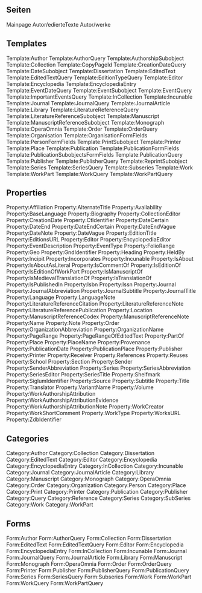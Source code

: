## Seiten
Mainpage
Autor/edierteTexte
Autor/werke

## Templates
Template:Author
Template:AuthorQuery
Template:AuthorshipSubobject
Template:Collection
Template:CopyPageId
Template:CreationDateQuery
Template:DateSubobject
Template:Dissertation
Template:EditedText
Template:EditedTextQuery
Template:EditionTypeQuery
Template:Editor
Template:Encyclopedia
Template:EncyclopediaEntry
Template:EventDateQuery
Template:EventSubobject
Template:EventQuery
Template:ImportantEventsQuery
Template:InCollection
Template:Incunable
Template:Journal
Template:JournalQuery
Template:JournalArticle
Template:Library
Template:LiteratureReferenceQuery
Template:LiteratureReferenceSubobject
Template:Manuscript
Template:ManuscriptReferenceSubobject
Template:Monograph
Template:OperaOmnia
Template:Order
Template:OrderQuery
Template:Organisation
Template:OrganisationFormFields
Template:PersonFormFields
Template:PrintSubobject
Template:Printer
Template:Place
Template:Publication
Template:PublicationFormFields
Template:PublicationSubobjectsFormFields
Template:PublicationQuery
Template:Publisher
Template:PublisherQuery
Template:ReprintSubobject
Template:Series
Template:SeriesQuery
Template:Subseries
Template:Work
Template:WorkPart
Template:WorkQuery
Template:WorkPartQuery
                                                  
## Properties
Property:Affiliation
Property:AlternateTitle
Property:Availability
Property:BaseLanguage
Property:Biography
Property:CollectionEditor
Property:CreationDate
Property:CtIdentifier
Property:DateCertain
Property:DateEnd
Property:DateEndCertain
Property:DateEndVague
Property:DateNote
Property:DateVague
Property:EditionTitle
Property:EditionsURL
Property:Editor
Property:EncyclopediaEditor
Property:EventDescription
Property:EventType
Property:FolioRange
Property:Geo
Property:GndIdentifier
Property:Heading
Property:HeldBy
Property:Incipit
Property:Incorporates
Property:Incunable
Property:IsAbout
Property:IsAboutAsLiteral
Property:IsCommentOf
Property:IsEditionOf
Property:IsEditionOfWorkPart
Property:IsManuscriptOf
Property:IsMedievalTranslationOf
Property:IsTranslationOf
Property:IsPublishedIn
Property:Isbn
Property:Issn
Property:Journal
Property:JournalAbbreviation
Property:JournalSubtitle
Property:JournalTitle
Property:Language
Property:LanguageNote
Property:LiteratureReferenceCitation
Property:LiteratureReferenceNote
Property:LiteratureReferencePublication
Property:Location
Property:ManuscriptReferenceCodex
Property:ManuscriptReferenceNote
Property:Name
Property:Note
Property:Order
Property:OrganizationAbbreviation
Property:OrganizationName
Property:PageRange
Property:PageRangeOfEditedText
Property:PartOf
Property:Place
Property:PlaceName
Property:Provenance
Property:PublicationDate
Property:PublicationPlace
Property:Publisher
Property:Printer
Property:Receiver
Property:References
Property:Reuses
Property:School
Property:Section
Property:Sender
Property:SenderAbbreviation
Property:Series
Property:SeriesAbbreviation
Property:SeriesEditor
Property:SeriesTitle
Property:Shelfmark
Property:SiglumIdentifier
Property:Source
Property:Subtitle
Property:Title
Property:Translator
Property:VariantName
Property:Volume
Property:WorkAuthorshipAttribution
Property:WorkAuthorshipAttributionEvidence
Property:WorkAuthorshipAttributionNote
Property:WorkCreator
Property:WorkShortComment
Property:WorkType
Property:WorksURL
Property:ZdbIdentifier

## Categories
Category:Author
Category:Collection
Category:Dissertation
Category:EditedText
Category:Editor
Category:Encyclopedia
Category:EncyclopediaEntry
Category:InCollection
Category:Incunable
Category:Journal
Category:JournalArticle
Category:Library
Category:Manuscript
Category:Monograph
Category:OperaOmnia
Category:Order
Category:Organization
Category:Person
Category:Place
Category:Print
Category:Printer
Category:Publication
Category:Publisher
Category:Query
Category:Reference
Category:Series
Category:SubSeries
Category:Work
Category:WorkPart

## Forms
Form:Author
Form:AuthorQuery
Form:Collection
Form:Dissertation
Form:EditedText
Form:EditedTextQuery
Form:Editor
Form:Encyclopedia
Form:EncyclopediaEntry
Form:InCollection
Form:Incunable
Form:Journal
Form:JournalQuery
Form:JournalArticle
Form:Library
Form:Manuscript
Form:Monograph
Form:OperaOmnia
Form:Order
Form:OrderQuery
Form:Printer
Form:Publisher
Form:PublisherQuery
Form:PublicationQuery
Form:Series
Form:SeriesQuery
Form:Subseries
Form:Work
Form:WorkPart
Form:WorkQuery
Form:WorkPartQuery
